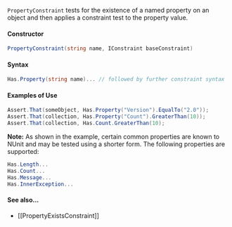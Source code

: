 `PropertyConstraint` tests for the existence of a named property on an object and then
applies a constraint test to the property value.

<h4>Constructor</h4>

```C#
PropertyConstraint(string name, IConstraint baseConstraint)
```

<h4>Syntax</h4>

```C#
Has.Property(string name)... // followed by further constraint syntax
```

<h4>Examples of Use</h4>

```C#
Assert.That(someObject, Has.Property("Version").EqualTo("2.0"));
Assert.That(collection, Has.Property("Count").GreaterThan(10));
Assert.That(collection, Has.Count.GreaterThan(10);
```

**Note:** As shown in the example, certain common properties are known to NUnit and 
may be tested using a shorter form. The following properties are supported:

```C#
Has.Length...
Has.Count...
Has.Message...
Has.InnerException...
```

#### See also...
 * [[PropertyExistsConstraint]]